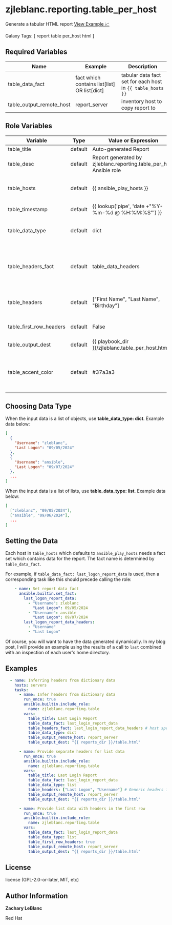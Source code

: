 zjleblanc.reporting.table_per_host
=========

Generate a tabular HTML report
[View Example 📈](https://reports.autodotes.com/roles/table_per_host.last_login.html)

Galaxy Tags: \[ report table per_host html \]

Required Variables
------------------

| Name | Example | Description |
| -------- | ------- | ------------------- |
| table_data_fact | fact which contains list[list] OR list[dict] | tabular data fact set for each host in `{{ table_hosts }}` |
| table_output_remote_host | report_server | inventory host to copy report to |


Role Variables
--------------

| Variable | Type | Value or Expression | Description |
| -------- | ------- | ------------------- | --------- |
| table_title | default | Auto-generated Report |  |
| table_desc | default | Report generated by zjleblanc.reporting.table_per_host Ansible role | |
| table_hosts | default | {{ ansible_play_hosts }} | A set of hosts in the inventory to report on |
| table_timestamp | default | {{ lookup('pipe', 'date +"%Y-%m-%d @ %H:%M:%S"') }} |  |
| table_data_type | default | dict | type of input data ([see examples](#choosing-data-type)) |
| table_headers_fact | default | table_data_headers | tabular data headers fact set for each host in `{{ table_hosts }}` |
| table_headers | default | ["First Name", "Last Name", "Birthday"] | optionally provide column headers |
| table_first_row_headers | default | False | flag for headers in the first row |
| table_output_dest | default | {{ playbook_dir }}/zjleblanc.table_per_host.html |  |
| table_accent_color | default | #37a3a3 | Styles the select box for choosing a host report to view |

Choosing Data Type
------------------

When the input data is a list of objects, use **table_data_type: dict**. Example data below:
```json
[
  {
    "Username": "zleblanc",
    "Last Logon": "09/05/2024"
  },
  {
    "Username": "ansible",
    "Last Logon": "09/07/2024"
  },
  ...
]
```

When the input data is a list of lists, use **table_data_type: list**. Example data below:
```json
[
  ["zleblanc", "09/05/2024"],
  ["ansible", "09/06/2024"],
  ...
]
```

Setting the Data
------------------

Each host in `table_hosts` which defaults to `ansible_play_hosts` needs a fact set which contains data for the report. The fact name is determined by `table_data_fact`.

For example, if `table_data_fact: last_logon_report_data` is used, then a corresponding task like this should precede calling the role:

```yaml
    - name: Set report data fact
      ansible.builtin.set_fact:
        last_logon_report_data:
          - "Username": zleblanc
            "Last Logon": 09/05/2024
          - "Username": ansible
            "Last Logon": 09/07/2024
        last_logon_report_data_headers:
          - "Username"
          - "Last Logon"
```

Of course, you will want to have the data generated dynamically. In my blog post, I will provide an example using the results of a call to `last` combined with an inspection of each user's home directory.

Examples
--------

```yaml
  - name: Inferring headers from dictionary data
    hosts: servers
    tasks:
      - name: Infer headers from dictionary data
        run_once: true
        ansible.builtin.include_role:
          name: zjleblanc.reporting.table
        vars:
          table_title: Last Login Report
          table_data_fact: last_login_report_data
          table_headers_fact: last_login_report_data_headers # host specific headers
          table_data_type: dict
          table_output_remote_host: report_server
          table_output_dest: "{{ reports_dir }}/table.html"

      - name: Provide separate headers for list data
        run_once: true
        ansible.builtin.include_role:
          name: zjleblanc.reporting.table
        vars:
          table_title: Last Login Report
          table_data_fact: last_login_report_data
          table_data_type: list
          table_headers: ["Last Logon", "Username"] # Generic headers for all hosts
          table_output_remote_host: report_server
          table_output_dest: "{{ reports_dir }}/table.html"

      - name: Provide list data with headers in the first row
        run_once: true
        ansible.builtin.include_role:
          name: zjleblanc.reporting.table
        vars:
          table_data_fact: last_login_report_data
          table_data_type: list
          table_first_row_headers: true
          table_output_remote_host: report_server
          table_output_dest: "{{ reports_dir }}/table.html"
```

License
-------

license (GPL-2.0-or-later, MIT, etc)

Author Information
-------
**Zachary LeBlanc**

Red Hat

